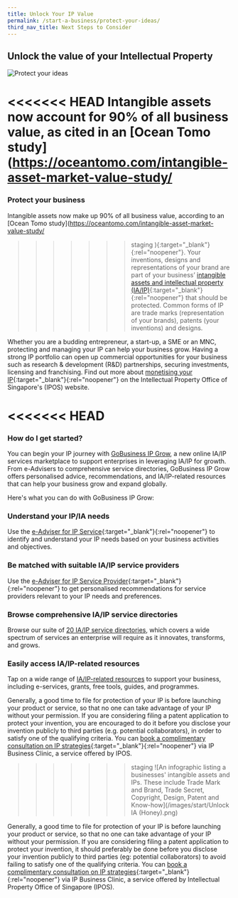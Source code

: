 ```yaml
---
title: Unlock Your IP Value
permalink: /start-a-business/protect-your-ideas/
third_nav_title: Next Steps to Consider
---
```


## Unlock the value of your Intellectual Property

![Protect your ideas](/images/start/StartSJ_StartSJ_TrademarksIP.jpg)

<<<<<<< HEAD
Intangible assets now account for 90% of all business value, as cited in an [Ocean Tomo study](https://oceantomo.com/intangible-asset-market-value-study/
=======
### Protect your business

Intangible assets now make up 90% of all business value, according to an [Ocean Tomo study](https://oceantomo.com/intangible-asset-market-value-study/
>>>>>>> staging
){:target="_blank"}{:rel="noopener"}. Your inventions, designs and representations of your brand are part of your business’ [intangible assets and intellectual property (IA/IP)](https://www.ipos.gov.sg/about-ip){:target="_blank"}{:rel="noopener"} that should be protected. Common forms of IP are trade marks (representation of your brands), patents (your inventions) and designs.

Whether you are a budding entrepreneur, a start-up, a SME or an MNC, protecting and managing your IP can help your business grow. Having a strong IP portfolio can open up commercial opportunities for your business such as research & development (R&D) partnerships, securing investments, licensing and franchising. Find out more about [monetising your IP](https://www.ipos.gov.sg/manage-ip/monetise-ip){:target="_blank"}{:rel="noopener"} on the Intellectual Property Office of Singapore's (IPOS) website.

<<<<<<< HEAD
=======
### How do I get started?

You can begin your IP journey with [GoBusiness IP Grow](/intellectual-property/ip-grow/?src=start_nextstep_ip), a new online IA/IP services marketplace to support enterprises in leveraging IA/IP for growth. From e-Advisers to comprehensive service directories, GoBusiness IP Grow offers personalised advice, recommendations, and IA/IP-related resources that can help your business grow and expand globally.

Here's what you can do with GoBusiness IP Grow:

### Understand your IP/IA needs

Use the [e-Adviser for IP Service](https://eadviser.gobusiness.gov.sg/ipservice?src=start_nextstep_ip){:target="_blank"}{:rel="noopener"} to identify and understand your IP needs based on your business activities and objectives.

### Be matched with suitable IA/IP service providers

Use the [e-Adviser for IP Service Provider](https://eadviser.gobusiness.gov.sg/ipserviceprovider?src=start_nextstep_ip){:target="_blank"}{:rel="noopener"} to get personalised recommendations for service providers relevant to your IP needs and preferences.

### Browse comprehensive IA/IP service directories

Browse our suite of [20 IA/IP service directories](/intellectual-property/ip-grow/types-of-ia-ip-services/?src=start_nextstep_ip), which covers a wide spectrum of services an enterprise will require as it innovates, transforms, and grows.  

### Easily access IA/IP-related resources

Tap on a wide range of [IA/IP-related resources](/intellectual-property/ip-grow/resources/?src=start_nextstep_ip) to support your business, including e-services, grants, free tools, guides, and programmes.

Generally, a good time to file for protection of your IP is before launching your product or service, so that no one can take advantage of your IP without your permission. If you are considering filing a patent application to protect your invention, you are encouraged to do it before you disclose your invention publicly to third parties (e.g. potential collaborators), in order to satisfy one of the qualifying criteria. You can [book a complimentary consultation on IP strategies](https://www.ipos.gov.sg/eservices/ip-clinics){:target="_blank"}{:rel="noopener"} via IP Business Clinic, a service offered by IPOS.


>>>>>>> staging
![An infographic listing a businesses' intangible assets and IPs. These include Trade Mark and Brand, Trade Secret, Copyright, Design, Patent and Know-how](/images/start/Unlock IA (Honey).png)

Generally, a good time to file for protection of your IP is before launching your product or service, so that no one can take advantage of your IP without your permission. If you are considering filing a patent application to protect your invention, it should preferably be done before you disclose your invention publicly to third parties (eg: potential collaborators) to avoid failing to satisfy one of the qualifying criteria. You can [book a complimentary consultation on IP strategies](https://www.ipos.gov.sg/eservices/ip-clinics){:target="_blank"}{:rel="noopener"} via IP Business Clinic, a service offered by Intellectual Property Office of Singapore (IPOS).
